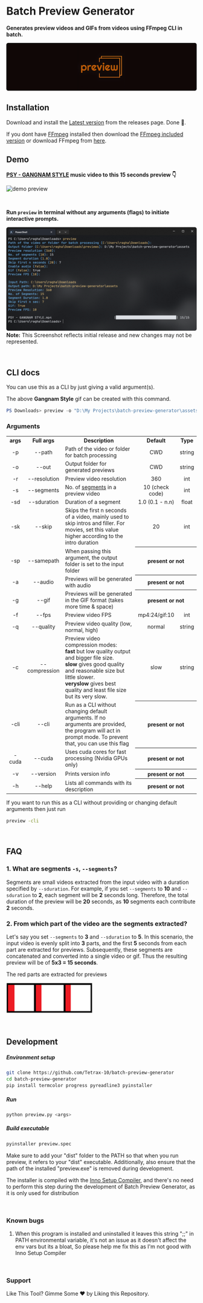 # Batch Preview Generator

**Generates preview videos and GIFs from videos using FFmpeg CLI in batch.**

<img src="https://raw.githubusercontent.com/Tetrax-10/batch-preview-generator/main/assets/banner.png"></img>

## Installation

Download and install the [Latest version](https://github.com/Tetrax-10/batch-preview-generator/releases/latest) from the releases page. Done 🎉.

If you dont have [FFmpeg](https://ffmpeg.org/) installed then download the [FFmpeg included version](https://github.com/Tetrax-10/batch-preview-generator/releases/latest) or download FFmpeg from [here](https://www.gyan.dev/ffmpeg/builds/ffmpeg-git-essentials.7z).

## Demo

**[PSY - GANGNAM STYLE](https://www.youtube.com/watch?v=9bZkp7q19f0) music video to this 15 seconds preview 👇**

![demo preview](https://raw.githubusercontent.com/Tetrax-10/batch-preview-generator/main/assets/demo.gif)

</br>

**Run `preview` in terminal without any arguments (flags) to initiate interactive prompts.**

![demo preview](https://raw.githubusercontent.com/Tetrax-10/batch-preview-generator/main/assets/demo.png)
**Note:** This Screenshot reflects initial release and new changes may not be represented.

</br>

## CLI docs

You can use this as a CLI by just giving a valid argument(s).

The above **Gangnam Style** gif can be created with this command.

```powershell
PS Downloads> preview -o "D:\My Projects\batch-preview-generator\assets" -s 15 -sk 7 -g
```

### Arguments

<table>
  <tr align="center">
    <td><b>args</b></td>
    <td><b>Full args</b></td>
    <td><b>Description</b></td>
    <td><b>Default</b></td>
    <td><b>Type</b></td>
  </tr>
  <tr align="center">
    <td>-p</td>
    <td>--path</td>
    <td align="left">Path of the video or folder for batch processing</td>
    <td>CWD</td>
    <td>string</td>
  </tr>
  <tr align="center">
    <td>-o</td>
    <td>--out</td>
    <td align="left">Output folder for generated previews</td>
    <td>CWD</td>
    <td>string</td>
  </tr>
  <tr align="center">
    <td>-r</td>
    <td>--resolution</td>
    <td align="left">Preview video resolution</td>
    <td>360</td>
    <td>int</td>
  </tr>
  <tr align="center">
    <td>-s</td>
    <td>--segments</td>
    <td align="left">No. of <a href="#1-what-are-segments--s---segments">segments</a> in a preview video</td>
    <td>10 (check code)</td>
    <td>int</td>
  </tr>
  <tr align="center">
    <td>-sd</td>
    <td>--sduration</td>
    <td align="left">Duration of a segment</td>
    <td>1.0 (0.1 - n.n)</td>
    <td>float</td>
  </tr>
  <tr align="center">
    <td>-sk</td>
    <td>--skip</td>
    <td align="left">Skips the first n seconds of a video, mainly used to skip intros and filler. For movies, set this value higher according to the intro duration</td>
    <td>20</td>
    <td>int</td>
  </tr>
  <tr align="center">
    <td>-sp</td>
    <td>--samepath</td>
    <td align="left">When passing this argument, the output folder is set to the input folder</td>
    <th colspan="2">present or not</th>
  </tr>
  <tr align="center">
    <td>-a</td>
    <td>--audio</td>
    <td align="left">Previews will be generated with audio</td>
    <th colspan="2">present or not</th>
  </tr>
  <tr align="center">
    <td>-g</td>
    <td>--gif</td>
    <td align="left">Previews will be generated in the GIF format (takes more time & space)</td>
    <th colspan="2">present or not</th>
  </tr>
  <tr align="center">
    <td>-f</td>
    <td>--fps</td>
    <td align="left">Preview video FPS</td>
    <td>mp4:24/gif:10</td>
    <td>int</td>
  </tr>
  <tr align="center">
    <td>-q</td>
    <td>--quality</td>
    <td align="left">Preview video quality (low, normal, high)</td>
    <td>normal</td>
    <td>string</td>
  </tr>
  <tr align="center">
    <td>-c</td>
    <td>--compression</td>
    <td align="left">Preview video compression modes:<br><b>fast</b> but low quality output and bigger file size.<br><b>slow</b> gives good quality and reasonable size but little slower.<br><b>veryslow</b> gives best quality and least file size but its very slow.</td>
    <td>slow</td>
    <td>string</td>
  </tr>
  <tr align="center">
    <td>-cli</td>
    <td>--cli</td>
    <td align="left">Run as a CLI without changing default arguments. If no arguments are provided, the program will act in prompt mode. To prevent that, you can use this flag</td>
    <th colspan="2">present or not</th>
  </tr>
  <tr align="center">
    <td>-cuda</td>
    <td>--cuda</td>
    <td align="left">Uses cuda cores for fast processing (Nvidia GPUs only)</td>
    <th colspan="2">present or not</th>
  </tr>
  <tr align="center">
    <td>-v</td>
    <td>--version</td>
    <td align="left">Prints version info</td>
    <th colspan="2">present or not</th>
  </tr>
  <tr align="center">
    <td>-h</td>
    <td>--help</td>
    <td align="left">Lists all commands with its description</td>
    <th colspan="2">present or not</th>
  </tr>
</table>

If you want to run this as a CLI without providing or changing default arguments then just run

```sh
preview -cli
```

</br>

## FAQ

### 1. What are segments `-s`, `--segments`?

Segments are small videos extracted from the input video with a duration specified by `--sduration`. For example, if you set `--segments` to **10** and `--sduration` to **2**, each segment will be **2** seconds long. Therefore, the total duration of the preview will be **20** seconds, as **10** segments each contribute **2** seconds.

### 2. From which part of the video are the segments extracted?

Let's say you set `--segments` to **3** and `--sduration` to **5**. In this scenario, the input video is evenly split into **3** parts, and the first **5** seconds from each part are extracted for previews. Subsequently, these segments are concatenated and converted into a single video or gif. Thus the resulting preview will be of **5x3 = 15 seconds**.

The red parts are extracted for previews

![segments](https://raw.githubusercontent.com/Tetrax-10/batch-preview-generator/main/assets/segments.png)

</br>

## Development

##### Environment setup

```sh
git clone https://github.com/Tetrax-10/batch-preview-generator
cd batch-preview-generator
pip install termcolor progress pyreadline3 pyinstaller
```

##### Run

```sh
python preview.py <args>
```

##### Build executable

```sh
pyinstaller preview.spec
```

Make sure to add your "dist" folder to the PATH so that when you run preview, it refers to your "dist" executable. Additionally, also ensure that the path of the installed "preview.exe" is removed during development.

The installer is compiled with the [Inno Setup Compiler](https://jrsoftware.org/isdl.php), and there's no need to perform this step during the development of Batch Preview Generator, as it is only used for distribution

</br>

### Known bugs

1. When this program is installed and uninstalled it leaves this string ";;" in PATH environmental variable, it's not an issue as it doesn't affect the env vars but its a bloat, So please help me fix this as I'm not good with Inno Setup Compiler

</br>

### Support

Like This Tool? Gimme Some ❤️ by Liking this Repository.
